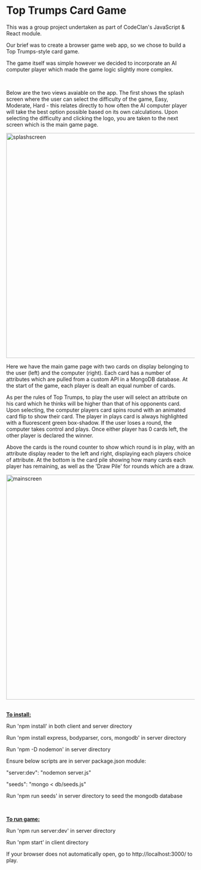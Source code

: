 <h1> Top Trumps Card Game </h1>

This was a group project undertaken as part of CodeClan's JavaScript & React module.

Our brief was to create a browser game web app, so we chose to build a Top Trumps-style card game. 

The game itself was simple however we decided to incorporate an AI computer player which made the game logic slightly more complex. 

<br>

Below are the two views avaiable on the app. The first shows the splash screen where the user can select the difficulty of the game, Easy, Moderate, Hard - this relates directly to how often the AI computer player will take the best option possible based on its own calculations. Upon selecting the difficulty and clicking the logo, you are taken to the next screen which is the main game page.

<img width="600" height="auto" alt="splashscreen" src="https://user-images.githubusercontent.com/76786476/122687822-72aa3880-d210-11eb-991c-ff3f8116841a.png">

Here we have the main game page with two cards on display belonging to the user (left) and the computer (right). Each card has a number of attributes which are pulled from a custom API in a MongoDB database. At the start of the game, each player is dealt an equal number of cards. 

As per the rules of Top Trumps, to play the user will select an attribute on his card which he thinks will be higher than that of his opponents card. Upon selecting, the computer players card spins round with an animated card flip to show their card. The player in plays card is always highlighted with a fluorescent green box-shadow. If the user loses a round, the computer takes control and plays. Once either player has 0 cards left, the other player is declared the winner. 

Above the cards is the round counter to show which round is in play, with an attribute display reader to the left and right, displaying each players choice of attribute. At the bottom is the card pile showing how many cards each player has remaining, as well as the 'Draw Pile' for rounds which are a draw.

<img width="600" height="auto" alt="mainscreen" src="https://user-images.githubusercontent.com/76786476/122687828-7dfd6400-d210-11eb-94ec-adcbf2326b75.png">
<br><br>

<b><u>To install:</u> </b>

Run 'npm install' in both client and server directory

Run 'npm install express, bodyparser, cors, mongodb' in server directory

Run 'npm -D nodemon' in server directory

Ensure below scripts are in server package.json module:

"server:dev": "nodemon server.js"

"seeds": "mongo < db/seeds.js"


Run 'npm run seeds' in server directory to seed the mongodb database

<br>

<b><u>To run game: </u> </b>

Run 'npm run server:dev' in server directory 

Run 'npm start' in client directory



If your browser does not automatically open, go to http://localhost:3000/ to play.
